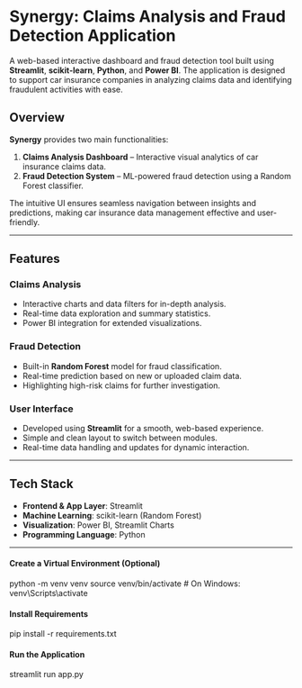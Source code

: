 #  Synergy: Claims Analysis and Fraud Detection Application

A web-based interactive dashboard and fraud detection tool built using **Streamlit**, **scikit-learn**, **Python**, and **Power BI**. The application is designed to support car insurance companies in analyzing claims data and identifying fraudulent activities with ease.

##  Overview

**Synergy** provides two main functionalities:
1. **Claims Analysis Dashboard** – Interactive visual analytics of car insurance claims data.
2. **Fraud Detection System** – ML-powered fraud detection using a Random Forest classifier.

The intuitive UI ensures seamless navigation between insights and predictions, making car insurance data management effective and user-friendly.

---

##  Features

###  Claims Analysis
- Interactive charts and data filters for in-depth analysis.
- Real-time data exploration and summary statistics.
- Power BI integration for extended visualizations.

###  Fraud Detection
- Built-in **Random Forest** model for fraud classification.
- Real-time prediction based on new or uploaded claim data.
- Highlighting high-risk claims for further investigation.

###  User Interface
- Developed using **Streamlit** for a smooth, web-based experience.
- Simple and clean layout to switch between modules.
- Real-time data handling and updates for dynamic interaction.

---

##  Tech Stack

- **Frontend & App Layer**: Streamlit
- **Machine Learning**: scikit-learn (Random Forest)
- **Visualization**: Power BI, Streamlit Charts
- **Programming Language**: Python

---
#### Create a Virtual Environment (Optional)
python -m venv venv
source venv/bin/activate  # On Windows: venv\Scripts\activate

#### Install Requirements
pip install -r requirements.txt

 #### Run the Application

streamlit run app.py
